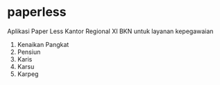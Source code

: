 # paperless
Aplikasi Paper Less  Kantor Regional XI BKN untuk layanan kepegawaian

1. Kenaikan Pangkat
2. Pensiun
3. Karis
4. Karsu
5. Karpeg

